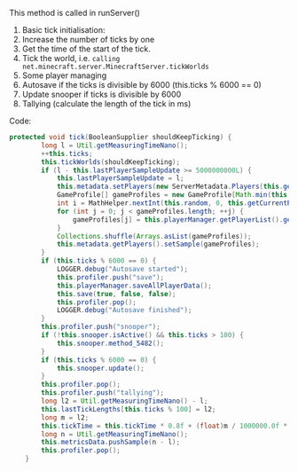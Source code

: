 This method is called in runServer()

1) Basic tick initialisation:
2) Increase the number of ticks by one
3) Get the time of the start of the tick.
4) Tick the world, i.e. `calling net.minecraft.server.MinecraftServer.tickWorlds`
5) Some player managing
6) Autosave if the ticks is divisible by 6000 (this.ticks % 6000 == 0)
7) Update snooper if ticks is divisible by 6000
8) Tallying (calculate the length of the tick in ms)

Code:
```Java
protected void tick(BooleanSupplier shouldKeepTicking) {
        long l = Util.getMeasuringTimeNano();
        ++this.ticks;
        this.tickWorlds(shouldKeepTicking);
        if (l - this.lastPlayerSampleUpdate >= 5000000000L) {
            this.lastPlayerSampleUpdate = l;
            this.metadata.setPlayers(new ServerMetadata.Players(this.getMaxPlayerCount(), this.getCurrentPlayerCount()));
            GameProfile[] gameProfiles = new GameProfile[Math.min(this.getCurrentPlayerCount(), 12)];
            int i = MathHelper.nextInt(this.random, 0, this.getCurrentPlayerCount() - gameProfiles.length);
            for (int j = 0; j < gameProfiles.length; ++j) {
                gameProfiles[j] = this.playerManager.getPlayerList().get(i + j).getGameProfile();
            }
            Collections.shuffle(Arrays.asList(gameProfiles));
            this.metadata.getPlayers().setSample(gameProfiles);
        }
        if (this.ticks % 6000 == 0) {
            LOGGER.debug("Autosave started");
            this.profiler.push("save");
            this.playerManager.saveAllPlayerData();
            this.save(true, false, false);
            this.profiler.pop();
            LOGGER.debug("Autosave finished");
        }
        this.profiler.push("snooper");
        if (!this.snooper.isActive() && this.ticks > 100) {
            this.snooper.method_5482();
        }
        if (this.ticks % 6000 == 0) {
            this.snooper.update();
        }
        this.profiler.pop();
        this.profiler.push("tallying");
        long l2 = Util.getMeasuringTimeNano() - l;
        this.lastTickLengths[this.ticks % 100] = l2;
        long m = l2;
        this.tickTime = this.tickTime * 0.8f + (float)m / 1000000.0f * 0.19999999f;
        long n = Util.getMeasuringTimeNano();
        this.metricsData.pushSample(n - l);
        this.profiler.pop();
    }
```
